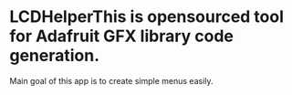 # LCDHelperThis is opensourced tool for Adafruit GFX library code generation.

Main goal of this app is to create simple menus easily.
